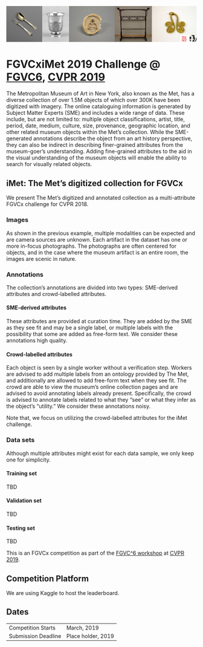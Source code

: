 ![Banner](chenyang/assets/banner.png?raw=true)

# FGVCxiMet 2019 Challenge @ [FGVC6](https://sites.google.com/view/fgvc6/home), [CVPR 2019](http://cvpr2019.thecvf.com/)
The Metropolitan Museum of Art in New York, also known as the Met, has a diverse collection of over 1.5M objects of which over 300K have been digitized with imagery. The online cataloguing information is generated by Subject Matter Experts (SME) and includes a wide range of data. These include, but are not limited to: multiple object classifications, artist, title, period, date, medium, culture, size, provenance, geographic location, and other related museum objects within the Met’s collection. While the SME-generated annotations describe the object from an art history perspective, they can also be indirect in describing finer-grained attributes from the museum-goer’s understanding. Adding fine-grained attributes to the aid in the visual understanding of the museum objects will enable the ability to search for visually related objects.   

## iMet: The Met’s digitized collection for FGVCx
We present The Met’s digitized and annotated collection as a multi-attribute FGVCx challenge for CVPR 2018.  
### Images
As shown in the previous example, multiple modalities can be expected and are camera sources are unknown. Each artifact in the dataset has one or more in-focus photographs. The photographs are often centered for objects, and in the case where the museum artifact is an entire room, the images are scenic in nature.
### Annotations
The collection’s annotations are divided into two types: SME-derived attributes and crowd-labelled attributes.
#### SME-derived attributes
These attributes are provided at curation time. They are added by the SME as they see fit and may be a single label, or multiple labels with the possibility that some are added as free-form text.  We consider these annotations high quality.
#### Crowd-labelled attributes
Each object is seen by a single worker without a verification step.  Workers are advised to add multiple labels from an ontology provided by The Met, and additionally are allowed to add free-form text when they see fit.  The crowd are able to view the museum’s online collection pages and are advised to avoid annotating labels already present. Specifically, the crowd is advised to annotate labels related to what they “see” or what they infer as the object’s “utility.” We consider these annotations noisy.

Note that, we focus on utilizing the crowd-labelled attributes for the iMet challenge.
### Data sets
Although multiple attributes might exist for each data sample, we only keep one for simplicity.
#### Training set
TBD
#### Validation set
TBD
#### Testing set
TBD

This is an FGVCx competition as part of the [FGVC^6 workshop](https://sites.google.com/view/fgvc6/home) at [CVPR 2019](http://cvpr2019.thecvf.com/). 

## Competition Platform
We are using Kaggle to host the leaderboard.

## Dates
|||
|------|---------------|
Competition Starts |March, 2019|
Submission Deadline|Place holder, 2019|

